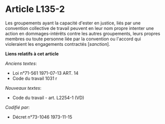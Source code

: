 # Article L135-2

Les groupements ayant la capacité d'ester en justice, liés par une convention collective de travail peuvent en leur nom
propre intenter une action en dommages-intérêts contre les autres groupements, leurs propres membres ou toute personne liée
par la convention ou l'accord qui violeraient les engagements contractés [*sanction*].

**Liens relatifs à cet article**

_Anciens textes_:

  - Loi n°71-561 1971-07-13 ART. 14
  - Code du travail 1031 r

_Nouveaux textes_:

  - Code du travail - art. L2254-1 (VD)

_Codifié par_:

  - Décret n°73-1046 1973-11-15

